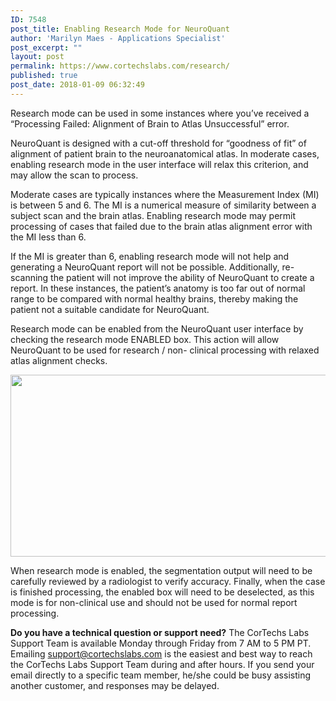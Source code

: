 ```yaml
---
ID: 7548
post_title: Enabling Research Mode for NeuroQuant
author: 'Marilyn Maes - Applications Specialist'
post_excerpt: ""
layout: post
permalink: https://www.cortechslabs.com/research/
published: true
post_date: 2018-01-09 06:32:49
---
```

Research mode can be used in some instances where you’ve received a “Processing Failed: Alignment of Brain to Atlas Unsuccessful” error.

NeuroQuant is designed with a cut-off threshold for “goodness of fit” of alignment of patient brain to the neuroanatomical atlas. In moderate cases, enabling research mode in the user interface will relax this criterion, and may allow the scan to process.

Moderate cases are typically instances where the Measurement Index (MI) is between 5 and 6. The MI is a numerical measure of similarity between a subject scan and the brain atlas. Enabling research mode may permit processing of cases that failed due to the brain atlas alignment error with the MI less than 6.

If the MI is greater than 6, enabling research mode will not help and generating a NeuroQuant report will not be possible. Additionally, re-scanning the patient will not improve the ability of NeuroQuant to create a report. In these instances, the patient’s anatomy is too far out of normal range to be compared with normal healthy brains, thereby making the patient not a suitable candidate for NeuroQuant.

Research mode can be enabled from the NeuroQuant user interface by checking the research mode ENABLED box. This action will allow NeuroQuant to be used for research / non- clinical processing with relaxed atlas alignment checks.

<a href="https://www.cortechslabs.com/wp-content/uploads/2017/12/research-mode.png"><img class="wp-image-7549 aligncenter" src="https://www.cortechslabs.com/wp-content/uploads/2017/12/research-mode.png" alt="" width="648" height="291" /></a>

When research mode is enabled, the segmentation output will need to be carefully reviewed by a radiologist to verify accuracy. Finally, when the case is finished processing, the enabled box will need to be deselected, as this mode is for non-clinical use and should not be used for normal report processing.

<strong>Do you have a technical question or support need?</strong>
The CorTechs Labs Support Team is available Monday through Friday from 7 AM to 5 PM PT. Emailing <a href="mailto:support@cortechslabs.com">support@cortechslabs.com</a> is the easiest and best way to reach the CorTechs Labs Support Team during and after hours. If you send your email directly to a specific team member, he/she could be busy assisting another customer, and responses may be delayed.